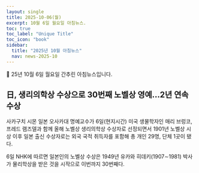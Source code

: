 ```yaml
---
layout: single
title: 2025-10-06(월)
excerpt: 10월 6일 월요일 아침뉴스.
toc: true
toc_label: "Unique Title"
toc_icon: "book"
sidebar:
  title: "2025년 10월 아침뉴스"
  nav: news-2025-10
---
```


📮 25년 10월 6일 월요일 간추린 아침뉴스입니다.

## 日, 생리의학상 수상으로 30번째 노벨상 영예…2년 연속 수상
사카구치 시몬 일본 오사카대 명예교수가 6일(현지시간) 미국 생물학자인 매리 브렁코, 프레드 램즈델과 함께 올해 노벨상 생리의학상 수상자로 선정되면서 1901년 노벨상 시상 이후 일본 출신 수상자로는 외국 국적 취득자를 포함해 총 개인 29명, 단체 1곳이 됐다.

6일 NHK에 따르면 일본인의 노벨상 수상은 1949년 유카와 히데키(1907∼1981) 박사가 물리학상을 받은 것을 시작으로 이번까지 30번째다.

